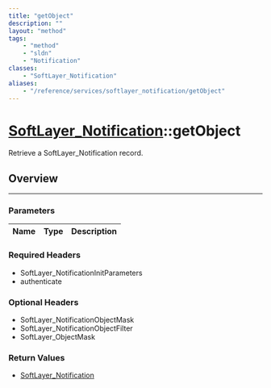 ```yaml
---
title: "getObject"
description: ""
layout: "method"
tags:
    - "method"
    - "sldn"
    - "Notification"
classes:
    - "SoftLayer_Notification"
aliases:
    - "/reference/services/softlayer_notification/getObject"
---
```

# [SoftLayer_Notification](/reference/services/SoftLayer_Notification)::getObject

Retrieve a SoftLayer_Notification record.


## Overview 


-----

### Parameters 
|Name | Type | Description |
| --- | --- | --- |


### Required Headers
* SoftLayer_NotificationInitParameters
* authenticate


### Optional Headers
* SoftLayer_NotificationObjectMask
* SoftLayer_NotificationObjectFilter
* SoftLayer_ObjectMask

### Return Values
* <a href='/reference/datatypes/SoftLayer_Notification'>SoftLayer_Notification </a>




